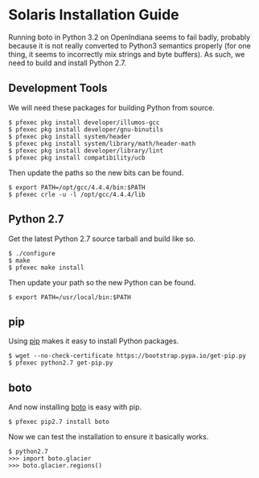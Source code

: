 # Solaris Installation Guide

Running boto in Python 3.2 on OpenIndiana seems to fail badly, probably because it is not really converted to Python3 semantics properly (for one thing, it seems to incorrectly mix strings and byte buffers). As such, we need to build and install Python 2.7.

## Development Tools

We will need these packages for building Python from source.

```
$ pfexec pkg install developer/illumos-gcc
$ pfexec pkg install developer/gnu-binutils
$ pfexec pkg install system/header
$ pfexec pkg install system/library/math/header-math
$ pfexec pkg install developer/library/lint
$ pfexec pkg install compatibility/ucb
```

Then update the paths so the new bits can be found.

```
$ export PATH=/opt/gcc/4.4.4/bin:$PATH
$ pfexec crle -u -l /opt/gcc/4.4.4/lib
```

## Python 2.7

Get the latest Python 2.7 source tarball and build like so.

```
$ ./configure
$ make
$ pfexec make install
```

Then update your path so the new Python can be found.

```
$ export PATH=/usr/local/bin:$PATH
```

## pip

Using [pip](http://pip-installer.org) makes it easy to install Python packages.

```
$ wget --no-check-certificate https://bootstrap.pypa.io/get-pip.py
$ pfexec python2.7 get-pip.py
```

## boto

And now installing [boto](http://github.com/boto/boto) is easy with pip.

```
$ pfexec pip2.7 install boto
```

Now we can test the installation to ensure it basically works.

```
$ python2.7
>>> import boto.glacier
>>> boto.glacier.regions()
```
